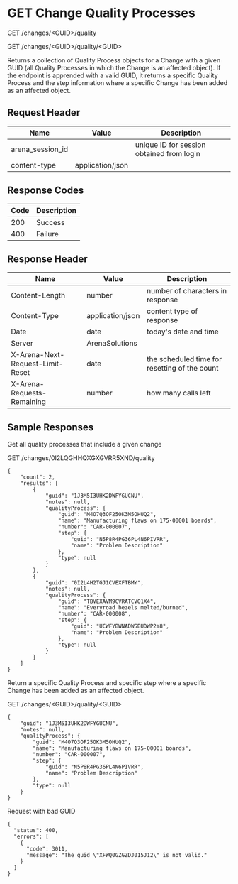 # GET Change Quality Processes
GET /changes/&lt;GUID&gt;/quality

GET /changes/&lt;GUID&gt;/quality/&lt;GUID&gt;

Returns a collection of  Quality Process objects for a Change with a given GUID \(all Quality Processes in which the Change is an affected object\). If the endpoint is apprended with a valid GUID, it returns a specific Quality Process and the step information where a specific Change has been added as an affected object.

## Request Header

| Name  | Value  | Description  |
|  --- |  --- |  --- | 
| arena_session_id  |   | unique ID for session obtained from login  |
| content-type  | application/json  |   |

## Response Codes

| Code  | Description  |
|  --- |  --- | 
| 200  | Success  |
| 400  | Failure  |

## Response Header

| Name  | Value  | Description  |
|  --- |  --- |  --- | 
| Content-Length  | number  | number of characters in response  |
| Content-Type  | application/json  | content type of response  |
| Date  | date  | today's date and time  |
| Server  | ArenaSolutions  |   |
| X-Arena-Next-Request-Limit-Reset   | date  | the scheduled time for resetting of the count  |
| X-Arena-Requests-Remaining   | number  | how many calls left  |

## Sample Responses
Get all quality processes that include a given change

GET /changes/0I2LQGHHQXGXGVRR5XND/quality

```
{
    "count": 2,
    "results": [
        {
            "guid": "1J3M5I3UHK2DWFYGUCNU",
            "notes": null,
            "qualityProcess": {
                "guid": "M4O7Q3OF25OK3M5OHUQ2",
                "name": "Manufacturing flaws on 175-00001 boards",
                "number": "CAR-000007",
                "step": {
                    "guid": "N5P8R4PG36PL4N6PIVRR",
                    "name": "Problem Description"
                },
                "type": null
            }
        },
        {
            "guid": "0I2L4H2TGJ1CVEXFTBMY",
            "notes": null,
            "qualityProcess": {
                "guid": "TBVEXAVM9CVRATCVO1X4",
                "name": "Everyroad bezels melted/burned",
                "number": "CAR-000008",
                "step": {
                    "guid": "UCWFYBWNADWSBUDWP2Y8",
                    "name": "Problem Description"
                },
                "type": null
            }
        }
    ]
}
```
Return a specific Quality Process and specific step where a specific Change has been added as an affected object.

GET /changes/&lt;GUID&gt;/quality/&lt;GUID&gt;

```
{
    "guid": "1J3M5I3UHK2DWFYGUCNU",
    "notes": null,
    "qualityProcess": {
        "guid": "M4O7Q3OF25OK3M5OHUQ2",
        "name": "Manufacturing flaws on 175-00001 boards",
        "number": "CAR-000007",
        "step": {
            "guid": "N5P8R4PG36PL4N6PIVRR",
            "name": "Problem Description"
        },
        "type": null
    }
}
```
Request with bad GUID

```
{
  "status": 400,
  "errors": [
    {
      "code": 3011,
      "message": "The guid \"XFWQ0GZGZDJ015J12\" is not valid."
    }
  ]
}
```
